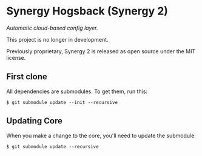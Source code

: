 # Synergy Hogsback (Synergy 2)

_Automatic cloud-based config layer._

This project is no longer in development.

Previously proprietary, Synergy 2 is released as open source under the MIT license.

## First clone

All dependencies are submodules. To get them, run this:

`$ git submodule update --init --recursive`

## Updating Core

When you make a change to the core, you'll need to update the submodule:

`$ git submodule update --recursive`
